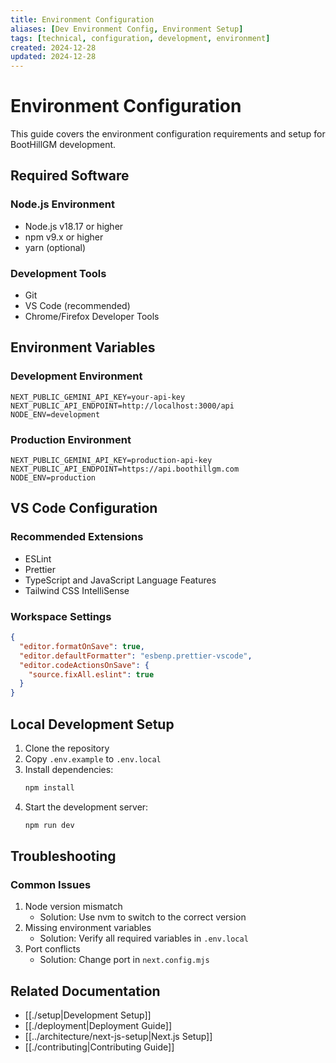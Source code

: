 ```yaml
---
title: Environment Configuration
aliases: [Dev Environment Config, Environment Setup]
tags: [technical, configuration, development, environment]
created: 2024-12-28
updated: 2024-12-28
---
```


# Environment Configuration

This guide covers the environment configuration requirements and setup for BootHillGM development.

## Required Software

### Node.js Environment
- Node.js v18.17 or higher
- npm v9.x or higher
- yarn (optional)

### Development Tools
- Git
- VS Code (recommended)
- Chrome/Firefox Developer Tools

## Environment Variables

### Development Environment
```env
NEXT_PUBLIC_GEMINI_API_KEY=your-api-key
NEXT_PUBLIC_API_ENDPOINT=http://localhost:3000/api
NODE_ENV=development
```

### Production Environment
```env
NEXT_PUBLIC_GEMINI_API_KEY=production-api-key
NEXT_PUBLIC_API_ENDPOINT=https://api.boothillgm.com
NODE_ENV=production
```

## VS Code Configuration

### Recommended Extensions
- ESLint
- Prettier
- TypeScript and JavaScript Language Features
- Tailwind CSS IntelliSense

### Workspace Settings
```json
{
  "editor.formatOnSave": true,
  "editor.defaultFormatter": "esbenp.prettier-vscode",
  "editor.codeActionsOnSave": {
    "source.fixAll.eslint": true
  }
}
```

## Local Development Setup

1. Clone the repository
2. Copy `.env.example` to `.env.local`
3. Install dependencies:
   ```bash
   npm install
   ```
4. Start the development server:
   ```bash
   npm run dev
   ```

## Troubleshooting

### Common Issues
1. Node version mismatch
   - Solution: Use nvm to switch to the correct version
2. Missing environment variables
   - Solution: Verify all required variables in `.env.local`
3. Port conflicts
   - Solution: Change port in `next.config.mjs`

## Related Documentation
- [[./setup|Development Setup]]
- [[./deployment|Deployment Guide]]
- [[../architecture/next-js-setup|Next.js Setup]]
- [[./contributing|Contributing Guide]]
